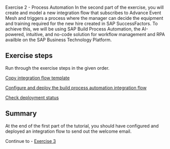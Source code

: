 
Exercise 2 - Process Automation
In the second part of the exercise, you will create and model a new integration flow that subscribes to Advance Event Mesh and triggers a process where the manager can decide the equipment and training required for the new hire created in SAP SuccessFactors. To achieve this, we will be using SAP Build Process Automation, the AI-powered, intuitive, and no-code solution for workflow management and RPA availble on the SAP Business Technology Platform.

## Exercise steps

Run through the exercise steps in the given order.

[Copy integration flow template](ex21)

[Configure and deploy the build process automation integration flow](ex22)

[Check deployment status](ex23)


## Summary

At the end of the first part of the tutorial, you should have configured and deployed an integration flow to send out the welcome email.

Continue to - [Exercise 3](/exercises/ex3/README.md)
